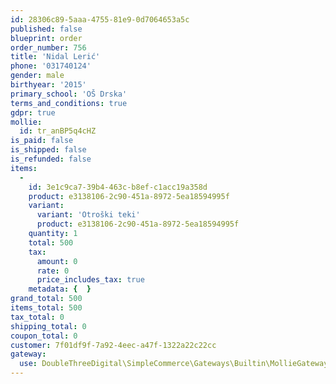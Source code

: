 ```yaml
---
id: 28306c89-5aaa-4755-81e9-0d7064653a5c
published: false
blueprint: order
order_number: 756
title: 'Nidal Lerić'
phone: '031740124'
gender: male
birthyear: '2015'
primary_school: 'OŠ Drska'
terms_and_conditions: true
gdpr: true
mollie:
  id: tr_anBP5q4cHZ
is_paid: false
is_shipped: false
is_refunded: false
items:
  -
    id: 3e1c9ca7-39b4-463c-b8ef-c1acc19a358d
    product: e3138106-2c90-451a-8972-5ea18594995f
    variant:
      variant: 'Otroški teki'
      product: e3138106-2c90-451a-8972-5ea18594995f
    quantity: 1
    total: 500
    tax:
      amount: 0
      rate: 0
      price_includes_tax: true
    metadata: {  }
grand_total: 500
items_total: 500
tax_total: 0
shipping_total: 0
coupon_total: 0
customer: 7f01df9f-7a92-4eec-a47f-1322a22c22cc
gateway:
  use: DoubleThreeDigital\SimpleCommerce\Gateways\Builtin\MollieGateway
---
```

